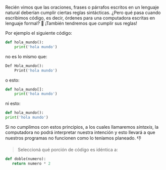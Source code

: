 Recién vimos que las oraciones, frases o párrafos escritos en un lenguaje natural deberían cumplir ciertas reglas sintácticas. ¿Pero qué pasa cuando escribimos código, es decir, órdenes para una computadora escritas en lenguaje formal? :thinking: ¡También tendremos que cumplir sus reglas! 

Por ejemplo el siguiente código:
 
```python
def hola_mundo():
    print('hola mundo')
```

no es lo mismo que:

```python
Def Hola_mundo():
    Print('hola mundo')
```

o esto:

```python
def hola_mundo[]:
    print('hola mundo')
```

ni esto: 

```python
def hola_mundo():
print('hola mundo')
```

Si no cumplimos con estos principios, a los cuales llamaremos _sintaxis_, la computadora no podrá interpretar nuestra intención y esto llevará a que nuestros programas no funcionen como lo teníamos planeado. :thumbsdown:

> Seleccioná qué porción de código es idéntica a:
>
```python
def doble(numero):
   return numero * 2
```